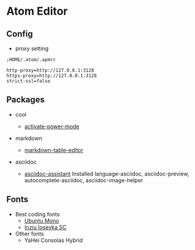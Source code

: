 # Atom Editor

## Config

- proxy setting

```
;HOME/.atom/.apmrc

http-proxy=http://127.0.0.1:3128
https-proxy=http://127.0.0.1:3128
strict-ssl=false
```

## Packages

- cool
  - [activate-power-mode](https://atom.io/packages/activate-power-mode)

- markdown
  - [markdown-table-editor](https://atom.io/packages/markdown-table-editor)

- asciidoc
  - [asciidoc-assistant]()
    Installed language-asciidoc, asciidoc-preview, autocomplete-asciidoc, asciidoc-image-helper

## Fonts

- Best coding fonts
  - [Ubuntu Mono](http://font.ubuntu.com/)
  - [Inziu Iosevka SC](https://be5invis.github.io/Iosevka/inziu.html)
- Other fonts
  - YaHei Consolas Hybrid
